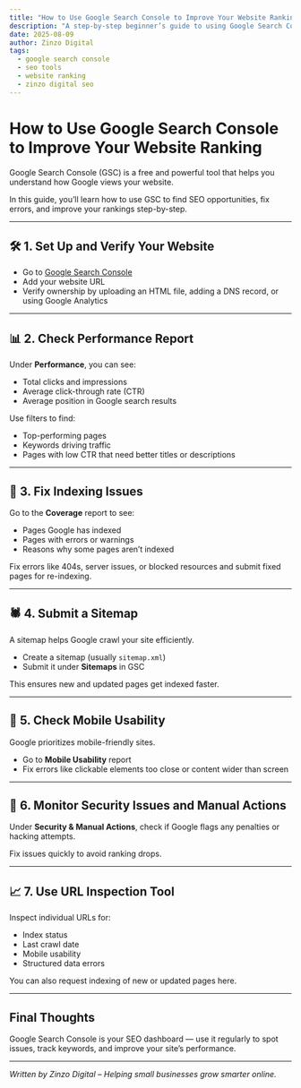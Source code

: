```yaml
---
title: "How to Use Google Search Console to Improve Your Website Ranking"
description: "A step-by-step beginner’s guide to using Google Search Console to monitor your website’s performance and boost your search rankings."
date: 2025-08-09
author: Zinzo Digital
tags:
  - google search console
  - seo tools
  - website ranking
  - zinzo digital seo
---
```


# How to Use Google Search Console to Improve Your Website Ranking

Google Search Console (GSC) is a free and powerful tool that helps you understand how Google views your website.

In this guide, you’ll learn how to use GSC to find SEO opportunities, fix errors, and improve your rankings step-by-step.

---

## 🛠️ 1. Set Up and Verify Your Website

- Go to [Google Search Console](https://search.google.com/search-console)  
- Add your website URL  
- Verify ownership by uploading an HTML file, adding a DNS record, or using Google Analytics

---

## 📊 2. Check Performance Report

Under **Performance**, you can see:

- Total clicks and impressions  
- Average click-through rate (CTR)  
- Average position in Google search results

Use filters to find:

- Top-performing pages  
- Keywords driving traffic  
- Pages with low CTR that need better titles or descriptions

---

## 🚧 3. Fix Indexing Issues

Go to the **Coverage** report to see:

- Pages Google has indexed  
- Pages with errors or warnings  
- Reasons why some pages aren’t indexed

Fix errors like 404s, server issues, or blocked resources and submit fixed pages for re-indexing.

---

## 🕷️ 4. Submit a Sitemap

A sitemap helps Google crawl your site efficiently.

- Create a sitemap (usually `sitemap.xml`)  
- Submit it under **Sitemaps** in GSC

This ensures new and updated pages get indexed faster.

---

## 🔗 5. Check Mobile Usability

Google prioritizes mobile-friendly sites.

- Go to **Mobile Usability** report  
- Fix errors like clickable elements too close or content wider than screen

---

## 🔄 6. Monitor Security Issues and Manual Actions

Under **Security & Manual Actions**, check if Google flags any penalties or hacking attempts.

Fix issues quickly to avoid ranking drops.

---

## 📈 7. Use URL Inspection Tool

Inspect individual URLs for:

- Index status  
- Last crawl date  
- Mobile usability  
- Structured data errors

You can also request indexing of new or updated pages here.

---

## Final Thoughts

Google Search Console is your SEO dashboard — use it regularly to spot issues, track keywords, and improve your site’s performance.

---

*Written by Zinzo Digital – Helping small businesses grow smarter online.*
